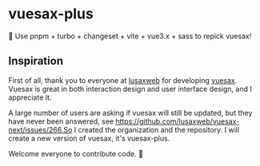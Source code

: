 # vuesax-plus
🚀 Use pnpm + turbo + changeset + vite + vue3.x + sass to repick vuesax!

## Inspiration

First of all, thank you to everyone at [lusaxweb](https://github.com/lusaxweb) for developing [vuesax](https://github.com/lusaxweb/vuesax). Vuesax is great in both interaction design and user interface design, and I appreciate it.

A large number of users are asking if vuesax will still be updated, but they have never been answered, see https://github.com/lusaxweb/vuesax-next/issues/266.So I created the organization and the repository. I will create a new version of vuesax, it's vuesax-plus.

Welcome everyone to contribute code. 👏
